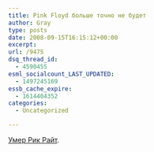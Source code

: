 ```yaml
---
title: Pink Floyd больше точно не будет
author: Gray
type: posts
date: 2008-09-15T16:15:12+00:00
excerpt:
url: /9475
dsq_thread_id:
  - 4590455
esml_socialcount_LAST_UPDATED:
  - 1497245169
essb_cache_expire:
  - 1614404352
categories:
  - Uncategorized

---
```








<a href="http://news.bbc.co.uk/1/hi/entertainment/7617363.stm" target="_blank">Умер Рик Райт</a>.